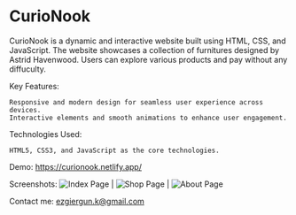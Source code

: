 # CurioNook

CurioNook is a dynamic and interactive website built using HTML, CSS, and JavaScript. The website showcases a collection of furnitures designed by Astrid Havenwood. Users can explore various products and pay without any diffuculty.

Key Features:

    Responsive and modern design for seamless user experience across devices.
    Interactive elements and smooth animations to enhance user engagement.

Technologies Used:

    HTML5, CSS3, and JavaScript as the core technologies.

Demo: https://curionook.netlify.app/

Screenshots:
![Index Page](URL) |
![Shop Page](URL) |
![About Page](URL)

Contact me: ezgiergun.k@gmail.com
